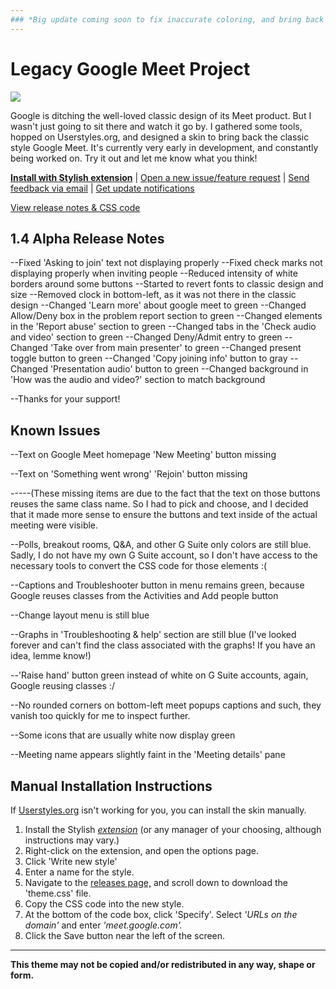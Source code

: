 ```yaml
---
### *Big update coming soon to fix inaccurate coloring, and bring back the old chat/people/background/activities menus without rounded corners! Stay tuned!*
---
```

# Legacy Google Meet Project

<img src="https://i.ibb.co/qMRNy8g/old-google-meet-colors.png"/>

Google is ditching the well-loved classic design of its Meet product. But I wasn't just going to sit there and watch it go by. I gathered some tools, hopped on Userstyles.org, and designed a skin to bring back the classic style Google Meet. It's currently very early in development, and constantly being worked on. Try it out and let me know what you think!

**[Install with Stylish extension](https://userstyles.org/styles/205419)** | [Open a new issue/feature request](https://github.com/Tech-How/Legacy-Google-Meet/issues/new/choose) | [Send feedback via email](mailto:tech_how_youtuber_55@yahoo.com?subject=Old%20Google%20Meet%20Feedback) | [Get update notifications](https://forms.gle/xRP86G4FBPVX3quq5)

[View release notes & CSS code](https://github.com/Tech-How/Legacy-Google-Meet/releases)

## 1.4 Alpha Release Notes
--Fixed 'Asking to join' text not displaying properly
--Fixed check marks not displaying properly when inviting people
--Reduced intensity of white borders around some buttons
--Started to revert fonts to classic design and size
--Removed clock in bottom-left, as it was not there in the classic design
--Changed 'Learn more' about google meet to green
--Changed Allow/Deny box in the problem report section to green
--Changed elements in the 'Report abuse' section to green
--Changed tabs in the 'Check audio and video' section to green
--Changed Deny/Admit entry to green
--Changed 'Take over from main presenter' to green
--Changed present toggle button to green
--Changed 'Copy joining info' button to gray
--Changed 'Presentation audio' button to green
--Changed background in 'How was the audio and video?' section to match background

--Thanks for your support!

## Known Issues
--Text on Google Meet homepage 'New Meeting' button missing

--Text on 'Something went wrong' 'Rejoin' button missing

-----(These missing items are due to the fact that the text on those buttons reuses the same class name. So I had to pick and choose, and I decided that it made more sense to ensure the buttons and text inside of the actual meeting were visible.

--Polls, breakout rooms, Q&A, and other G Suite only colors are still blue. Sadly, I do not have my own G Suite account, so I don't have access to the necessary tools to convert the CSS code for those elements :(

--Captions and Troubleshooter button in menu remains green, because Google reuses classes from the Activities and Add people button

--Change layout menu is still blue

--Graphs in 'Troubleshooting & help' section are still blue (I've looked forever and can't find the class associated with the graphs! If you have an idea, lemme know!)

--'Raise hand' button green instead of white on G Suite accounts, again, Google reusing classes :/

--No rounded corners on bottom-left meet popups captions and such, they vanish too quickly for me to inspect further.

--Some icons that are usually white now display green

--Meeting name appears slightly faint in the 'Meeting details' pane

## Manual Installation Instructions
If [Userstyles.org](https://userstyles.org) isn't working for you, you can install the skin manually.

1. Install the Stylish *[extension](https://chrome.google.com/webstore/detail/stylish-custom-themes-for/fjnbnpbmkenffdnngjfgmeleoegfcffe)* (or any manager of your choosing, although instructions may vary.)
2. Right-click on the extension, and open the options page.
3. Click 'Write new style'
4. Enter a name for the style.
5. Navigate to the [releases page,](https://github.com/Tech-How/Legacy-Google-Meet/releases) and scroll down to download the 'theme.css' file.
6. Copy the CSS code into the new style.
7. At the bottom of the code box, click 'Specify'. Select *'URLs on the domain'* and enter *'meet.google.com'.*
8. Click the Save button near the left of the screen.

---
**This theme may not be copied and/or redistributed in any way, shape or form.**
